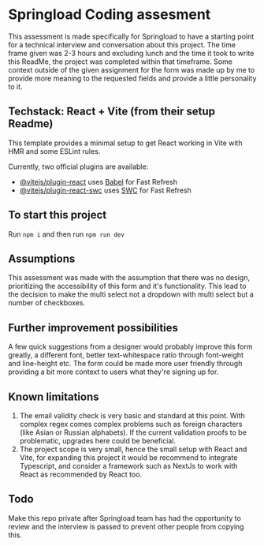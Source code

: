 # Springload Coding assesment

This assessment is made specifically for Springload to have a starting point for a technical interview and conversation about this project. The time frame given was 2-3 hours and excluding lunch and the time it took to write this ReadMe, the project was completed within that timeframe. Some context outside of the given assignment for the form was made up by me to provide more meaning to the requested fields and provide a little personality to it.

## Techstack: React + Vite (from their setup Readme)

This template provides a minimal setup to get React working in Vite with HMR and some ESLint rules.

Currently, two official plugins are available:

- [@vitejs/plugin-react](https://github.com/vitejs/vite-plugin-react/blob/main/packages/plugin-react/README.md) uses [Babel](https://babeljs.io/) for Fast Refresh
- [@vitejs/plugin-react-swc](https://github.com/vitejs/vite-plugin-react-swc) uses [SWC](https://swc.rs/) for Fast Refresh

## To start this project

Run `npm i` and then run `npm run dev`

## Assumptions

This assessment was made with the assumption that there was no design, prioritizing the accessibility of this form and it's functionality. This lead to the decision to make the multi select not a dropdown with multi select but a number of checkboxes.

## Further improvement possibilities

A few quick suggestions from a designer would probably improve this form greatly, a different font, better text-whitespace ratio through font-weight and line-height etc.
The form could be made more user friendly through providing a bit more context to users what they're signing up for.

## Known limitations

1. The email validity check is very basic and standard at this point. With complex regex comes complex problems such as foreign characters (like Asian or Russian alphabets). If the current validation proofs to be problematic, upgrades here could be beneficial.
2. The project scope is very small, hence the small setup with React and Vite, for expanding this project it would be recommend to integrate Typescript, and consider a framework such as NextJs to work with React as recommended by React too.

## Todo

Make this repo private after Springload team has had the opportunity to review and the interview is passed to prevent other people from copying this.

